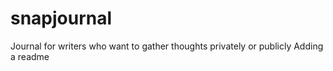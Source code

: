 # snapjournal
Journal for writers who want to gather thoughts privately or publicly
Adding a readme
